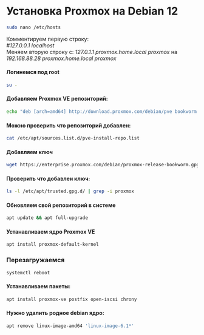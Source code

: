 # Установка Proxmox на Debian 12

```bash
sudo nano /etc/hosts
```

Комментируем первую строку:  
_#127.0.0.1  localhost_  
Меняем вторую строку с: _127.0.1.1  proxmox.home.local  proxmox_  на _192.168.88.28  proxmox.home.local  proxmox_  

#### Логинемся под root

```bash
su -
```

#### Добавляем Proxmox VE репозиторий:

```bash
echo "deb [arch=amd64] http://download.proxmox.com/debian/pve bookworm pve-no-subscription" > /etc/apt/sources.list.d/pve-install-repo.list
```

#### Можно проверить что репозиторий добавлен:

```bash
cat /etc/apt/sources.list.d/pve-install-repo.list
```

#### Добавляем ключ

```bash
wget https://enterprise.proxmox.com/debian/proxmox-release-bookworm.gpg -O /etc/apt/trusted.gpg.d/proxmox-release-bookworm.gpg 
```

#### Проверить что добавлен ключ:

```bash
ls -l /etc/apt/trusted.gpg.d/ | grep -i proxmox
```

#### Обновляем свой репозиторий в системе

```bash
apt update && apt full-upgrade
```

#### Устанавливаем ядро Proxmox VE

```bash
apt install proxmox-default-kernel
```

### Перезагружаемся
```bash
systemctl reboot
```

#### Устанавливаем пакеты:

```bash
apt install proxmox-ve postfix open-iscsi chrony
```

#### Нужно удалить родное debian ядро:

```bash
apt remove linux-image-amd64 'linux-image-6.1*'
```

